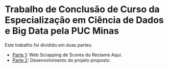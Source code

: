 # Trabalho de Conclusão de Curso da Especialização em Ciência de Dados e Big Data pela PUC Minas

Este trabalho foi dividido em duas partes:
- [Parte 1](https://github.com/avmachado/reConsumer/blob/main/TCC_WebScrapping_Parte1.ipynb): Web Scrapping de Scores do Reclame Aqui.
- [Parte 2](https://github.com/avmachado/reConsumer/blob/main/TCC_Parte2.ipynb): Desenvolvimento do projeto proposto.
